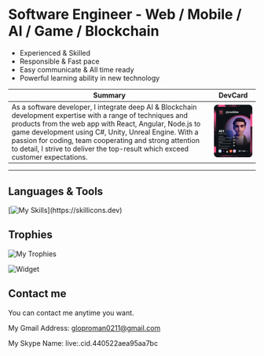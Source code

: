 # Software Engineer - Web / Mobile / AI / Game / Blockchain

* Experienced & Skilled
* Responsible & Fast pace
* Easy communicate & All time ready
* Powerful learning ability in new technology

| Summary | DevCard |
| --- | --- |
| As a software developer, I integrate deep AI & Blockchain development expertise with a range of techniques and products from the web app with React, Angular, Node.js to game development using C#, Unity, Unreal Engine. With a passion for coding, team cooperating and strong attention to detail, I strive to deliver the top-result which exceed customer expectations. | <a href="https://app.daily.dev/coolidev"><img src="https://raw.githubusercontent.com/coolidev/coolidev/master/devcard.svg" width="200" alt="WiOne's Dev Card"/></a> |

---

## Languages & Tools
[![My Skills](https://skillicons.dev/icons?i=git,,figma,,azure,aws,,html,css,,react,nextjs,svelte,threejs,d3,,xd,,cloudflare,netlify,,,js,ts,,laravel,django,rails,bootstrap,materialui,postman,,vscode,visualstudio,,php,python,ruby,graphql,,,,,,,,unity,unreal,,,cs,cpp,,,,mysql,mongodb,,solidity,,,androidstudio,,dart,kotlin,swift,,flutter,firebase,,redis,sqlite,,ipfs,)](https://skillicons.dev)

## Trophies
![My Trophies](https://github-trophies.vercel.app/?username=coolidev&theme=dracula)

![Widget](https://github-widgetbox.vercel.app/api/profile?username=coolidev&data=followers,repositories,stars,commits&theme=dracula)

## Contact me
You can contact me anytime you want.

My Gmail Address: gloproman0211@gmail.com

My Skype Name: live:.cid.440522aea95aa7bc
